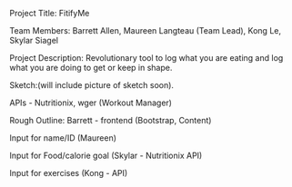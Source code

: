 Project Title: FitifyMe

Team Members: Barrett Allen, Maureen Langteau (Team Lead), Kong Le, Skylar Siagel

Project Description: Revolutionary tool to log what you are eating and log what you are doing to get or keep in shape.

Sketch:(will include picture of sketch soon).

APIs - Nutritionix, wger (Workout Manager)

Rough Outline: Barrett - frontend (Bootstrap, Content)

Input for name/ID (Maureen)

Input for Food/calorie goal (Skylar - Nutritionix API)

Input for exercises (Kong -  API)
